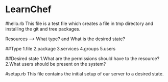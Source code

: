 # LearnChef

#hello.rb 
This file is a test file which creates a file in tmp directory and installing the git and tree packages.


Resources --> What type? and What is the desired state?

##Type
1.file
2.package
3.services
4.groups
5.users

##Desired state
1.What are the permissions should have to the resource?
2.What users should be present on the system?

#setup.rb
This file contains the initial setup of our server to a desired state.

